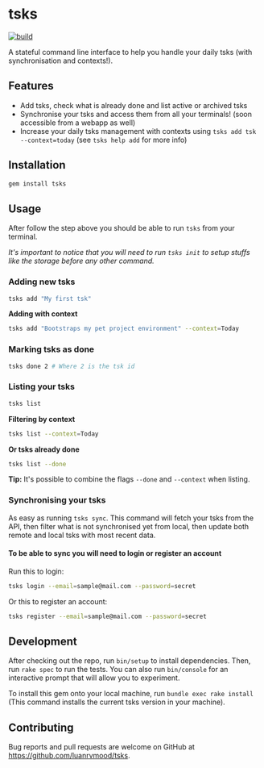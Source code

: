 # tsks

[![build](https://app.travis-ci.com/luanramosvicente/tsks.svg?branch=main)](https://travis-ci.com/luanrvmood/tsks)

A stateful command line interface to help you handle your daily tsks (with
synchronisation and contexts!).

## Features

- Add tsks, check what is already done and list active or archived tsks
- Synchronise your tsks and access them from all your terminals!
  (soon accessible from a webapp as well)
- Increase your daily tsks management with contexts using
  `tsks add tsk --context=today` (see `tsks help add` for more info)

## Installation

```ruby
gem install tsks
```

## Usage

After follow the step above you should be able to run `tsks` from your terminal.

_It's important to notice that you will need to run `tsks init` to setup stuffs
like the storage before any other command._

### Adding new tsks

```sh
tsks add "My first tsk"
```

**Adding with context**

```sh
tsks add "Bootstraps my pet project environment" --context=Today
```

### Marking tsks as done

```sh
tsks done 2 # Where 2 is the tsk id
```

### Listing your tsks

```sh
tsks list
```

**Filtering by context**

```sh
tsks list --context=Today
```

**Or tsks already done**

```sh
tsks list --done
```

**Tip:** It's possible to combine the flags `--done` and `--context` when
listing.

### Synchronising your tsks

As easy as running `tsks sync`. This command will fetch your tsks from the API,
then filter what is not synchronised yet from local, then update both
remote and local tsks with most recent data.

#### To be able to sync you will need to login or register an account

Run this to login:

```sh
tsks login --email=sample@mail.com --password=secret
```

Or this to register an account:

```sh
tsks register --email=sample@mail.com --password=secret
```

## Development

After checking out the repo, run `bin/setup` to install dependencies. Then, run
`rake spec` to run the tests. You can also run `bin/console` for an interactive
prompt that will allow you to experiment.

To install this gem onto your local machine, run `bundle exec rake install`
(This command installs the current tsks version in your machine).

## Contributing

Bug reports and pull requests are welcome on GitHub at https://github.com/luanrvmood/tsks.
